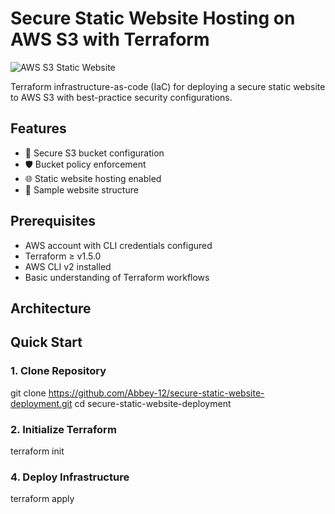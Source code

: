 # Secure Static Website Hosting on AWS S3 with Terraform

![AWS S3 Static Website](https://img.shields.io/badge/AWS-S3_Static_Hosting-orange?logo=amazon-aws)

Terraform infrastructure-as-code (IaC) for deploying a secure static website to AWS S3 with best-practice security configurations.

## Features
- 🔐 Secure S3 bucket configuration
- 🛡️ Bucket policy enforcement
- 🌐 Static website hosting enabled
- 📁 Sample website structure

## Prerequisites
- AWS account with CLI credentials configured
- Terraform ≥ v1.5.0
- AWS CLI v2 installed
- Basic understanding of Terraform workflows

## Architecture



## Quick Start

### 1. Clone Repository
git clone https://github.com/Abbey-12/secure-static-website-deployment.git
cd secure-static-website-deployment

### 2. Initialize Terraform
terraform init


### 4. Deploy Infrastructure
terraform apply

